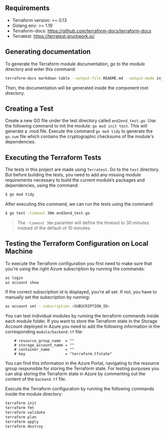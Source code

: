 <!--
SPDX-FileCopyrightText: 2025 Siemens AG

SPDX-License-Identifier: MIT
-->

## Requirements

* Terraform version: >= 0.13
* Golang env: >= 1.19
* Terraform-docs: https://github.com/terraform-docs/terraform-docs
* Terratest: https://terratest.gruntwork.io/

## Generating documentation

To generate the Terraform module documentation, go to the module directory and enter this command:

```sh
terraform-docs markdown table --output-file README.md --output-mode inject .
```

Then, the documentation will be generated inside the component root directory.

## Creating a Test

Create a new GO file under the test directory called `end2end_test.go`.
Use the following command to init the module: `go mod init test`. This will generate a .mod file.
Execute the command `go mod tidy` to generate the `go.sum` file which contains the cryptographic checksums of the module's dependencies.

## Executing the Terraform Tests

The tests in this project are made using `Terratest`. Go to the `test` directory. But before building the tests, you need to add any missing module requirements necessary to build the current module’s packages and dependencies, using the command:

```sh
$ go mod tidy
```

After executing this command, we can run the tests using the command:

```sh
$ go test -timeout 30m end2end_test.go
```

> The `-timeout 30m` paramter will define the timeout to 30 minutes instead of the default of 10 minutes.

## Testing the Terraform Configuration on Local Machine

To execute the Terraform configuration you first need to make sure that you're using the right Azure subscription by running the commands:

```sh
az login
az account show
```

If the correct subscription id is displayed, you're all set. If not, you have to manually set the subscription by running:

```sh
az account set --subscription <SUBSCRIPTION_ID>
```

You can test individual modules by running the terraform commands inside each module folder. If you want to store the Terraform state in the Storage Account deployed in Azure you need to add the following information in the corresponding `module/backend.tf` file:
```
    # resource_group_name  = ""
    # storage_account_name = ""
    # container_name       = ""
    # key                  = "terraform.tfstate"
```
You can find this information in the Azure Portal, navigating to the resource group responsible for storing the Terraform state.
For testing purposes you can skip storing the Terraform state in Azure by commenting out the content of the `backend.tf` file.

Execute the Terraform configuration by running the following commands inside the module directory:

```sh
terraform init
terraform fmt
terraform validate
terraform plan
terraform apply
terraform destroy
```
